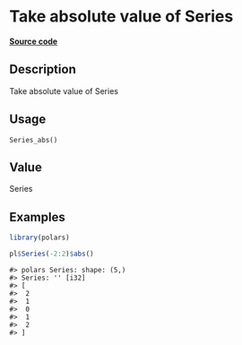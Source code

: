 

# Take absolute value of Series

[**Source code**](https://github.com/pola-rs/r-polars/tree/main/R/series__series.R#L478)

## Description

Take absolute value of Series

## Usage

<pre><code class='language-R'>Series_abs()
</code></pre>

## Value

Series

## Examples

``` r
library(polars)

pl$Series(-2:2)$abs()
```

    #> polars Series: shape: (5,)
    #> Series: '' [i32]
    #> [
    #>  2
    #>  1
    #>  0
    #>  1
    #>  2
    #> ]
